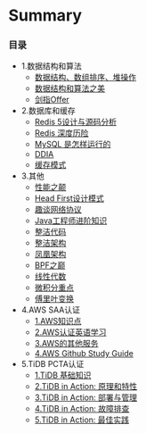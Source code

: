 # Summary

### 目录

* 1.数据结构和算法
  * [数据结构、数组排序、堆操作](docs/common-algorithms.md)
  * [数据结构和算法之美](docs/data-structure-and-algorithm.md)
  * [剑指Offer](docs/sword-finger-offer.md)
* 2.数据库和缓存
  * [Redis 5设计与源码分析](docs/redis5-source.md)
  * [Redis 深度历险](docs/redis-in-depth.md)
  * [MySQL 是怎样运行的](docs/mysql-how-it-works.md)
  * [DDIA](docs/ddia.md)
  * [缓存模式](docs/cache-policies.md)
* 3.其他
  * [性能之颠](docs/systems-performance.md)
  * [Head First设计模式](docs/head-first-design-patterns.md)
  * [趣谈网络协议](docs/talk-about-network-protocol.md)
  * [Java工程师进阶知识](docs/advanced-java.md)
  * [整洁代码](docs/clean-code.md)
  * [整洁架构](docs/clean-architecture.md)
  * [凤凰架构](docs/fenix-architecture.md)
  * [BPF之巅](docs/bpf-performance-tools.md)
  * [线性代数](docs/linear-algebra.md)
  * [微积分重点](docs/highlights-of-calculus.md)
  * [傅里叶变换](docs/fft.md)
* 4.AWS SAA认证
  * [1.AWS知识点](docs/saa-1.md)
  * [2.AWS认证英语学习](docs/saa-2.md)
  * [3.AWS的其他服务](docs/saa-3.md)
  * [4.AWS Github Study Guide](docs/saa-4.md)
* 5.TiDB PCTA认证
  * [1.TiDB 基础知识](docs/tidb-1.md)
  * [2.TiDB in Action: 原理和特性](docs/tidb-2.md)
  * [3.TiDB in Action: 部署与管理](docs/tidb-3.md)
  * [4.TiDB in Action: 故障排查](docs/tidb-4.md)
  * [5.TiDB in Action: 最佳实践](docs/tidb-5.md)